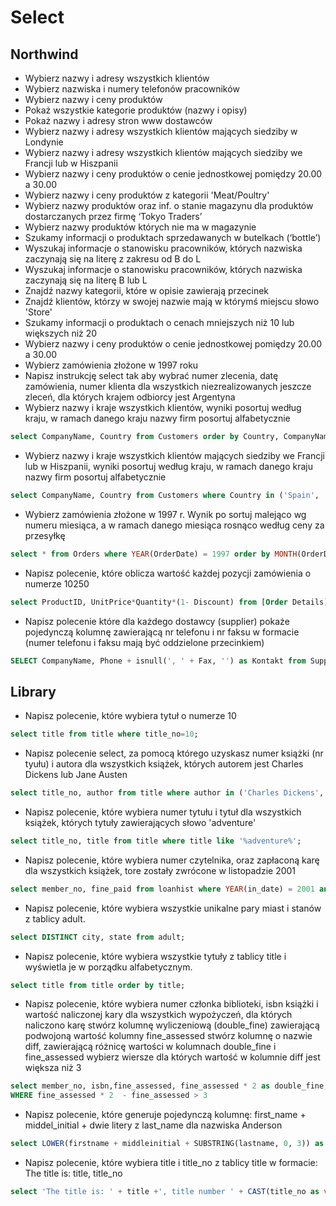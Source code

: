 # Select

## Northwind

* Wybierz nazwy i adresy wszystkich klientów
* Wybierz nazwiska i numery telefonów pracowników
* Wybierz nazwy i ceny produktów
* Pokaż wszystkie kategorie produktów (nazwy i opisy)
* Pokaż nazwy i adresy stron www dostawców
* Wybierz nazwy i adresy wszystkich klientów mających siedziby w Londynie
* Wybierz nazwy i adresy wszystkich klientów mających siedziby we Francji lub w Hiszpanii
* Wybierz nazwy i ceny produktów o cenie jednostkowej pomiędzy 20.00 a 30.00
* Wybierz nazwy i ceny produktów z kategorii 'Meat/Poultry'
* Wybierz nazwy produktów oraz inf. o stanie magazynu dla produktów dostarczanych przez firmę ‘Tokyo Tradersʼ
* Wybierz nazwy produktów których nie ma w magazynie
* Szukamy informacji o produktach sprzedawanych w butelkach (‘bottleʼ)
* Wyszukaj informacje o stanowisku pracowników, których nazwiska zaczynają się na literę z zakresu od B do L
* Wyszukaj informacje o stanowisku pracowników, których nazwiska zaczynają się na literę B lub L
* Znajdź nazwy kategorii, które w opisie zawierają przecinek
* Znajdź klientów, którzy w swojej nazwie mają w którymś miejscu słowo 'Store'
* Szukamy informacji o produktach o cenach mniejszych niż 10 lub większych niż 20
* Wybierz nazwy i ceny produktów o cenie jednostkowej pomiędzy 20.00 a 30.00
* Wybierz zamówienia złożone w 1997 roku
* Napisz instrukcję select tak aby wybrać numer zlecenia, datę zamówienia, numer klienta dla wszystkich niezrealizowanych jeszcze zleceń, dla których krajem odbiorcy jest Argentyna
* Wybierz nazwy i kraje wszystkich klientów, wyniki posortuj według kraju, w ramach danego kraju nazwy firm posortuj alfabetycznie

```sql
select CompanyName, Country from Customers order by Country, CompanyName;
```

* Wybierz nazwy i kraje wszystkich klientów mających siedziby we Francji lub w
Hiszpanii, wyniki posortuj według kraju, w ramach danego kraju nazwy firm posortuj
alfabetycznie

```sql
select CompanyName, Country from Customers where Country in ('Spain', 'France') order by Country, CompanyName;
```

* Wybierz zamówienia złożone w 1997 r. Wynik po sortuj malejąco wg numeru
miesiąca, a w ramach danego miesiąca rosnąco według ceny za przesyłkę

```sql
select * from Orders where YEAR(OrderDate) = 1997 order by MONTH(OrderDate) desc, Freight;
```

* Napisz polecenie, które oblicza wartość każdej pozycji zamówienia o numerze 10250

```sql
select ProductID, UnitPrice*Quantity*(1- Discount) from [Order Details] od where OrderID = 10250;
```

* Napisz polecenie które dla każdego dostawcy (supplier) pokaże pojedynczą kolumnę
zawierającą nr telefonu i nr faksu w formacie (numer telefonu i faksu mają być
oddzielone przecinkiem)

```sql
SELECT CompanyName, Phone + isnull(', ' + Fax, '') as Kontakt from Suppliers;
```

## Library

* Napisz polecenie, które wybiera tytuł o numerze 10

```sql
select title from title where title_no=10;
```

* Napisz polecenie select, za pomocą którego uzyskasz numer książki (nr tyułu) i autora dla wszystkich książek, których autorem jest Charles Dickens lub Jane Austen

```sql
select title_no, author from title where author in ('Charles Dickens', 'Jane Austen');
```

* Napisz polecenie, które wybiera numer tytułu i tytuł dla wszystkich książek, których tytuły zawierających słowo 'adventure'

```sql
select title_no, title from title where title like '%adventure%';
```

* Napisz polecenie, które wybiera numer czytelnika, oraz zapłaconą karę dla wszystkich książek, tore zostały zwrócone w listopadzie 2001

```sql
select member_no, fine_paid from loanhist where YEAR(in_date) = 2001 and MONTH (in_date) = 11 and fine_paid is not null;
```

* Napisz polecenie, które wybiera wszystkie unikalne pary miast i stanów z tablicy adult.

```sql
select DISTINCT city, state from adult;
```

* Napisz polecenie, które wybiera wszystkie tytuły z tablicy title i wyświetla je w porządku alfabetycznym.

```sql
select title from title order by title;
```

* Napisz polecenie, które wybiera numer członka biblioteki, isbn książki i wartość naliczonej kary dla wszystkich wypożyczeń, dla których naliczono karę
stwórz kolumnę wyliczeniową (double_fine) zawierającą podwojoną wartość kolumny fine_assessed
stwórz kolumnę o nazwie diff, zawierającą różnicę wartości w kolumnach double_fine i fine_assessed wybierz wiersze dla których wartość w kolumnie diff jest większa niż 3

```sql
select member_no, isbn,fine_assessed, fine_assessed * 2 as double_fine, fine_assessed * 2  - fine_assessed as diff from loanhist
WHERE fine_assessed * 2  - fine_assessed > 3
```

* Napisz polecenie, które generuje pojedynczą kolumnę: first_name + middel_initial + dwie litery z last_name dla nazwiska Anderson

```sql
select LOWER(firstname + middleinitial + SUBSTRING(lastname, 0, 3)) as email_name from [member] WHERE lastname = 'Anderson';
```

* Napisz polecenie, które wybiera title i title_no z tablicy title w formacie: The title is: title, title_no

```sql
select 'The title is: ' + title +', title number ' + CAST(title_no as varchar) from title;
```
